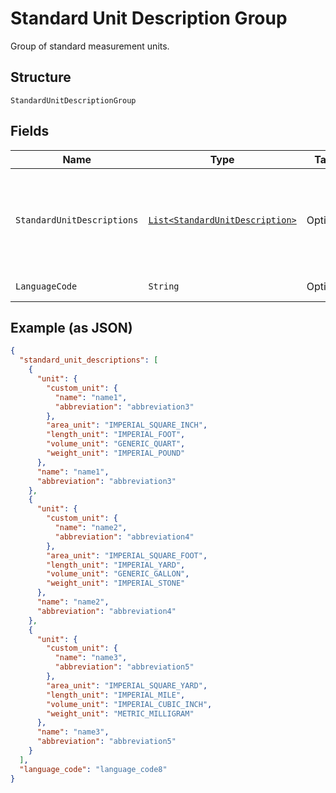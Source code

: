 
# Standard Unit Description Group

Group of standard measurement units.

## Structure

`StandardUnitDescriptionGroup`

## Fields

| Name | Type | Tags | Description | Getter |
|  --- | --- | --- | --- | --- |
| `StandardUnitDescriptions` | [`List<StandardUnitDescription>`](/doc/models/standard-unit-description.md) | Optional | List of standard (non-custom) measurement units in this description group. | List<StandardUnitDescription> getStandardUnitDescriptions() |
| `LanguageCode` | `String` | Optional | IETF language tag. | String getLanguageCode() |

## Example (as JSON)

```json
{
  "standard_unit_descriptions": [
    {
      "unit": {
        "custom_unit": {
          "name": "name1",
          "abbreviation": "abbreviation3"
        },
        "area_unit": "IMPERIAL_SQUARE_INCH",
        "length_unit": "IMPERIAL_FOOT",
        "volume_unit": "GENERIC_QUART",
        "weight_unit": "IMPERIAL_POUND"
      },
      "name": "name1",
      "abbreviation": "abbreviation3"
    },
    {
      "unit": {
        "custom_unit": {
          "name": "name2",
          "abbreviation": "abbreviation4"
        },
        "area_unit": "IMPERIAL_SQUARE_FOOT",
        "length_unit": "IMPERIAL_YARD",
        "volume_unit": "GENERIC_GALLON",
        "weight_unit": "IMPERIAL_STONE"
      },
      "name": "name2",
      "abbreviation": "abbreviation4"
    },
    {
      "unit": {
        "custom_unit": {
          "name": "name3",
          "abbreviation": "abbreviation5"
        },
        "area_unit": "IMPERIAL_SQUARE_YARD",
        "length_unit": "IMPERIAL_MILE",
        "volume_unit": "IMPERIAL_CUBIC_INCH",
        "weight_unit": "METRIC_MILLIGRAM"
      },
      "name": "name3",
      "abbreviation": "abbreviation5"
    }
  ],
  "language_code": "language_code8"
}
```

